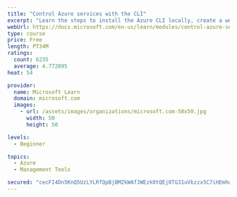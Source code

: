 ```yaml
---
title: "Control Azure services with the CLI"
excerpt: "Learn the steps to install the Azure CLI locally, create a website, and manage Azure resources using the CLI."
webUrl: https://docs.microsoft.com/en-us/learn/modules/control-azure-services-with-cli/
type: course
price: Free
length: PT34M
ratings:
  count: 6235
  average: 4.772895
heat: 54

provider:
  name: Microsoft Learn
  domain: microsoft.com
  images:
    - url: /assets/images/organizations/microsoft.com-50x50.jpg
      width: 50
      height: 50

levels:
  - Beginner

topics:
  - Azure
  - Management Tools

secured: "cecFI4Dn5KnQ5UzLYLRfQpBjBMZkWAfJWEzk0tQEj0TG31uVkzzx5C7iHEmhwmrCFAddN2W7vYcwkXEpo4KfTJUqQMZLSZhaGvl0rPh4KKKIrJ40WvAj2Ovg/pyCiFfgTZz8fXTDR6qtVnofQ49WD9zgTEezPSacS/zVTSrzKahzJosreJfcGrxj1RpH3yRZie58+TEa4TnEINZgKR1i/UCCGPSJSI9pAlnaPnDn9l1x04AFxQrU6mJroEY+NkXdO1YRekS2/n36GTTWP66OCRD8b7WXsFmooGB4BRvCTNWv5jT3r6ncsii/8cS+QXy3vqqMcoe7E6lOGXdkEY7w4Q1/6YUD+ZWLNA4zy5IXHhVFap7VfTfuMgk9mz0LrtnDPvmsZZ0kRhaTYVj46DwscMzh8l9fr5cT3FK9Ne2sUi0=;ep19r4Qin7gScW7myv6+pA=="
---
```


